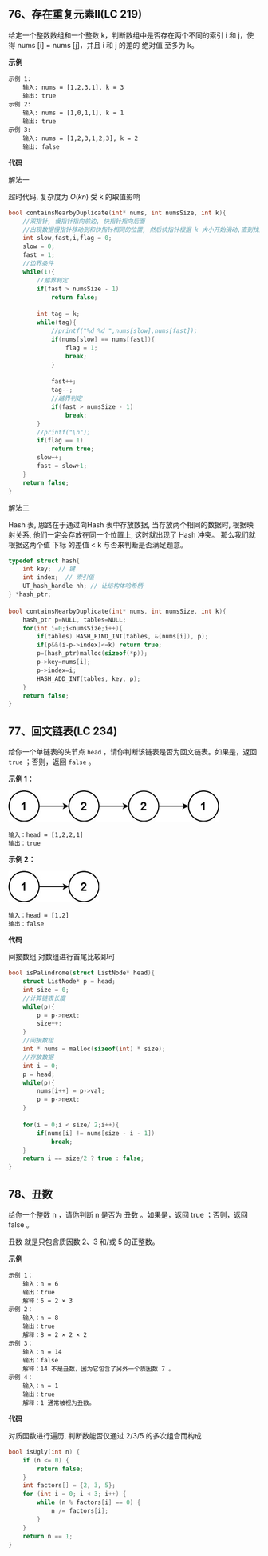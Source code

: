 ## 76、存在重复元素II(LC 219)

给定一个整数数组和一个整数 k，判断数组中是否存在两个不同的索引 i 和 j，使得 nums [i] = nums [j]，并且 i 和 j 的差的 绝对值 至多为 k。

 **示例**

```
示例 1:
	输入: nums = [1,2,3,1], k = 3
	输出: true
示例 2:
	输入: nums = [1,0,1,1], k = 1
	输出: true
示例 3:
	输入: nums = [1,2,3,1,2,3], k = 2
	输出: false
```

**代码**

解法一 

超时代码, 复杂度为 $O(kn)$ 受 k 的取值影响

```c
bool containsNearbyDuplicate(int* nums, int numsSize, int k){
    //双指针, 慢指针指向前边, 快指针指向后面
    //出现数据慢指针移动到和快指针相同的位置, 然后快指针根据 k 大小开始滑动,直到找到解
    int slow,fast,i,flag = 0;
    slow = 0;
    fast = 1;
    //边界条件
    while(1){
        //越界判定
        if(fast > numsSize - 1)
            return false;

        int tag = k;
        while(tag){
            //printf("%d %d ",nums[slow],nums[fast]);
            if(nums[slow] == nums[fast]){
                flag = 1;
                break;
            }
                
            fast++;
            tag--;
            //越界判定
            if(fast > numsSize - 1)
                break;
        }
        //printf("\n");
        if(flag == 1)
            return true;
        slow++;
        fast = slow+1;
    }
    return false;
}
```

解法二 

Hash 表, 思路在于通过向Hash 表中存放数据, 当存放两个相同的数据时, 根据映射关系, 他们一定会存放在同一个位置上, 这时就出现了 Hash 冲突。 那么我们就根据这两个值 下标 的差值 < k 与否来判断是否满足题意。

```c
typedef struct hash{
    int key;  // 键
    int index;  // 索引值
    UT_hash_handle hh; // 让结构体哈希柄
} *hash_ptr;

bool containsNearbyDuplicate(int* nums, int numsSize, int k){
    hash_ptr p=NULL, tables=NULL;
    for(int i=0;i<numsSize;i++){
        if(tables) HASH_FIND_INT(tables, &(nums[i]), p);
        if(p&&(i-p->index)<=k) return true;
        p=(hash_ptr)malloc(sizeof(*p));
        p->key=nums[i];
        p->index=i;
        HASH_ADD_INT(tables, key, p);
    }
    return false;
}
```



## 77、回文链表(LC 234)

给你一个单链表的头节点 `head` ，请你判断该链表是否为回文链表。如果是，返回 `true` ；否则，返回 `false` 。

**示例 1：**

![img](img/pal1linked-list.jpg)

```
输入：head = [1,2,2,1]
输出：true
```

**示例 2：**

![img](img/pal2linked-list.jpg)

```
输入：head = [1,2]
输出：false
```

 **代码**

间接数组 对数组进行首尾比较即可

```c
bool isPalindrome(struct ListNode* head){
    struct ListNode* p = head;
    int size = 0;
    //计算链表长度
    while(p){
        p = p->next;
        size++;
    }
    //间接数组
    int * nums = malloc(sizeof(int) * size);
    //存放数据
    int i = 0;
    p = head;
    while(p){
        nums[i++] = p->val;
        p = p->next;
    }
    
    for(i = 0;i < size/ 2;i++){
        if(nums[i] != nums[size - i - 1])
            break;
    }
    return i == size/2 ? true : false;
}
```



## 78、丑数

给你一个整数 n ，请你判断 n 是否为 丑数 。如果是，返回 true ；否则，返回 false 。

丑数 就是只包含质因数 2、3 和/或 5 的正整数。

 **示例**

```
示例 1：
    输入：n = 6
    输出：true
    解释：6 = 2 × 3
示例 2：
    输入：n = 8
    输出：true
    解释：8 = 2 × 2 × 2
示例 3：
    输入：n = 14
    输出：false
    解释：14 不是丑数，因为它包含了另外一个质因数 7 。
示例 4：
    输入：n = 1
    输出：true
    解释：1 通常被视为丑数。
```

**代码**

对质因数进行遍历, 判断数能否仅通过 2/3/5 的多次组合而构成

```c
bool isUgly(int n) {
    if (n <= 0) {
        return false;
    }
    int factors[] = {2, 3, 5};
    for (int i = 0; i < 3; i++) {
        while (n % factors[i] == 0) {
            n /= factors[i];
        }
    }
    return n == 1;
}
```

